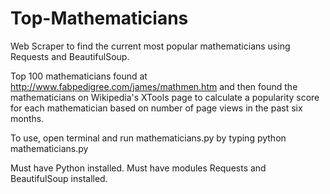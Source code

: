 # Top-Mathematicians
Web Scraper to find the current most popular mathematicians using Requests and BeautifulSoup.

Top 100 mathematicians found at http://www.fabpedigree.com/james/mathmen.htm and then found the mathematicians on Wikipedia's XTools page to calculate a popularity score for each mathematician based on number of page views in the past six months.

To use, open terminal and run mathematicians.py by typing python mathematicians.py

Must have Python installed.
Must have modules Requests and BeautifulSoup installed.
